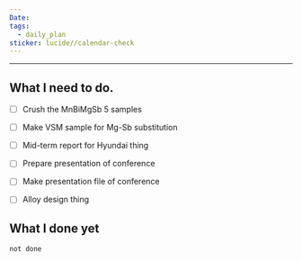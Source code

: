 ```yaml
---
Date: 
tags:
  - daily_plan
sticker: lucide//calendar-check
---
```

---
## What I need to do.

- [ ] Crush the MnBiMgSb 5 samples
- [ ] Make VSM sample for Mg-Sb substitution
- [ ] Mid-term report for Hyundai thing
- [ ] Prepare presentation of conference
- [ ] Make presentation file of conference
- [ ] Alloy design thing



## What I done yet
```tasks
not done
```

